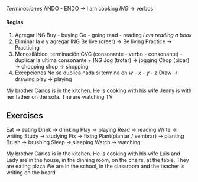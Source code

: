 *Terminaciones* ANDO - ENDO -> I am cooking
*ING* -> verbos
#### Reglas
1. Agregar ING
Buy - buying
Go - going
read - reading
*i am reading a book*
2. Eliminar la *e* y agregar ING
Be live (creer) -> Be living
Practice -> Practicing
3. Monosilábico, terminación CVC (consonante - verbo - consonante) - duplicar la ultima consonante + ING
Jog (trotar) -> jogging
Chop (picar) -> chopping
shop -> shopping
4. Excepciones
No se duplica nada si termina en *w - x - y - z*
Draw -> drawing
play -> playing

My brother Carlos is in the kitchen. He is cooking with his wife
Jenny is with her father on the sofa. The are watching TV

## Exercises
Eat -> eating
Drink -> drinking
Play -> playing
Read -> reading
Write -> writing
Study -> studying
Fix -> fixing
Plant(plantar / sembrar) -> planting
Brush -> brushing
Sleep -> sleeping
Watch -> watching

My brother Carlos is in the kitchen. He is cooking with his wife
Luis and Lady are in the house, in the dinning room, on the chairs, at the table. They are eating pizza
We are in the school, in the classroom and the teacher is writing on the board
